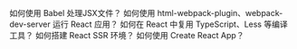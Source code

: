 如何使用 Babel 处理JSX文件？
如何使用 html-webpack-plugin、webpack-dev-server 运行 React 应用？
如何在 React 中复用 TypeScript、Less 等编译工具？
如何搭建 React SSR 环境？
如何使用 Create React App？
